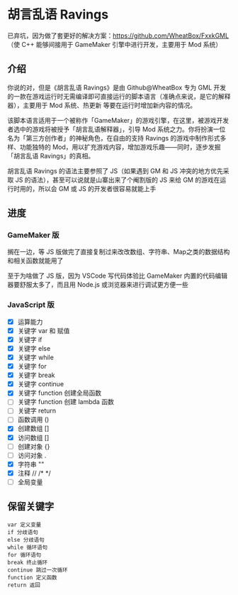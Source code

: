 # 胡言乱语 Ravings

已弃坑，因为做了套更好的解决方案：https://github.com/WheatBox/FxxkGML （使 C++ 能够间接用于 GameMaker 引擎中进行开发，主要用于 Mod 系统）

## 介绍

你说的对，但是《胡言乱语 Ravings》是由 Github@WheatBox 专为 GML 开发的一款在游戏运行时无需编译即可直接运行的脚本语言（准确点来说，是它的解释器），主要用于 Mod 系统、热更新 等要在运行时增加新内容的情况。

该脚本语言适用于一个被称作「GameMaker」的游戏引擎，在这里，被游戏开发者选中的游戏将被授予「胡言乱语解释器」，引导 Mod 系统之力。你将扮演一位名为「第三方创作者」的神秘角色，在自由的支持 Ravings 的游戏中制作形式多样、功能独特的 Mod，用以扩充游戏内容，增加游戏乐趣——同时，逐步发掘「胡言乱语 Ravings」的真相。

胡言乱语 Ravings 的语法主要参照了 JS（如果遇到 GM 和 JS 冲突的地方优先采取 JS 的语法），甚至可以说就是山寨出来了个阉割版的 JS 来给 GM 的游戏在运行时用的，所以会 GM 或 JS 的开发者很容易就能上手

## 进度

### GameMaker 版

搁在一边，等 JS 版做完了直接复制过来改改数组、字符串、Map之类的数据结构和相关函数就能用了

至于为啥做了 JS 版，因为 VSCode 写代码体验比 GameMaker 内置的代码编辑器要舒服太多了，而且用 Node.js 或浏览器来进行调试更方便一些

### JavaScript 版

- [x] 运算能力
- [x] 关键字 var 和 赋值
- [x] 关键字 if
- [x] 关键字 else
- [x] 关键字 while
- [x] 关键字 for
- [x] 关键字 break
- [x] 关键字 continue
- [x] 关键字 function 创建全局函数
- [ ] 关键字 function 创建 lambda 函数
- [ ] 关键字 return
- [ ] 函数调用 ()
- [x] 创建数组 []
- [x] 访问数组 []
- [ ] 创建对象 {}
- [ ] 访问对象 .
- [x] 字符串 ""
- [x] 注释 // /* */
- [ ] 全局变量

## 保留关键字

	var 定义变量
	if 分歧语句
	else 分歧语句
	while 循环语句
	for 循环语句
	break 终止循环
	continue 跳过一次循环
	function 定义函数
	return 返回
